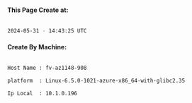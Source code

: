 
   
#### This Page Create at:

```bash

2024-05-31 - 14:43:25 UTC

```

#### Create By Machine:

```bash

Host Name : fv-az1148-908

platform  : Linux-6.5.0-1021-azure-x86_64-with-glibc2.35

Ip Local  : 10.1.0.196

```

